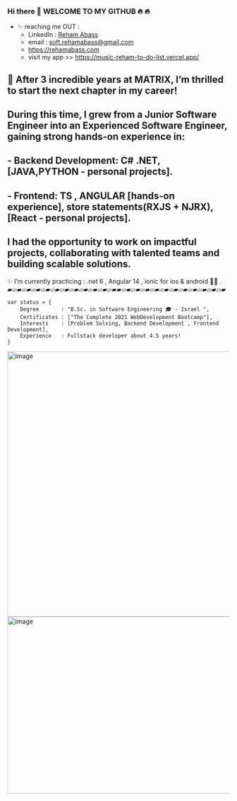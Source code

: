 ### Hi there 👋  WELCOME TO MY GITHUB 🔥 🔥 
- ✨ reaching me OUT :
    - LinkedIn  : [Reham Abass  ](https://www.linkedin.com/in/rehamabass/)
    - email : soft.rehamabass@gmail.com
    - https://rehamabass.com
    - visit my app >> https://music-reham-to-do-list.vercel.app/

## 🚀 After 3 incredible years at MATRIX, I’m thrilled to start the next chapter in my career!

## During this time, I grew from a Junior Software Engineer into an Experienced Software Engineer, gaining strong hands-on experience in:
## - Backend Development:  C# .NET, [JAVA,PYTHON - personal projects].
## - Frontend: TS , ANGULAR [hands-on experience], store statements(RXJS + NJRX), [React - personal projects].

## I had the opportunity to work on impactful projects, collaborating with talented teams and building scalable solutions.


✨ I’m currently practicing :  .net 6 , Angular 14 , ionic for ios & android 📲📲 .
▰▱▰▱▰▱▰▱▰▱▰▱▰▱▰▱▰▱▰▱▰▱▰▰▱▰▱▰▱▰▱▰▱▰▱▰▱▰▱▰▱▰▱▰▱▰
````
var status = { 
    Degree       : "B.Sc. in Software Engineering 🎓 - Israel ",
    Certificates : ["The Complete 2021 WebDevelopment Bootcamp"],
    Interests    : [Problem Solving, Backend Development , Frontend Development],
    Experience   : Fullstack developer about 4.5 years!
}
````

<img width="1100" height="600" alt="image" src="https://github.com/user-attachments/assets/6e6ee9fd-d79d-4314-be93-3f3b84153e1a" />

<img width="600" height="400" alt="image" src="https://github.com/user-attachments/assets/988938ca-b9dc-482d-be7a-60671b1e779e" />

